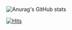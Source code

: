 





<!--
**donghyun3996/donghyun3996** is a ✨ _special_ ✨ repository because its `README.md` (this file) appears on your GitHub profile.
 swift
Here are some ideas to get you started:

- 🔭 I’m currently working on ...
- 🌱 I’m currently learning ...
- 👯 I’m looking to collaborate on ...
- 🤔 I’m looking for help with ...
- 💬 Ask me about ...
- 📫 How to reach me: ...
- 😄 Pronouns: ...
- ⚡ Fun fact: ...
-->


![Anurag's GitHub stats](https://github-readme-stats.vercel.app/api?username=donghyun3996&theme=vue&show_icons=ture)
<!--
[![Top Langs](https://github-readme-stats.vercel.app/api/top-langs/?username=donghyun3996&hide_langs_below=0.5)](https://github.com/donghyun3996)
-->

[![Hits](https://hits.seeyoufarm.com/api/count/incr/badge.svg?url=https%3A%2F%2Fgithub.com%2Fdonghyun3996%2Fhit-counter&count_bg=%23FF0000&title_bg=%23100F0F&icon=googlefit.svg&icon_color=%23E7E7E7&title=Hp&edge_flat=false)](https://hits.seeyoufarm.com)
